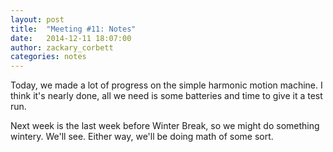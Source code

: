 ```yaml
---
layout: post
title:  "Meeting #11: Notes"
date:   2014-12-11 18:07:00
author: zackary_corbett
categories: notes
---
```


Today, we made a lot of progress on the simple harmonic motion machine. I think it's nearly done, all we need is some batteries and time to give it a test run.

Next week is the last week before Winter Break, so we might do something wintery. We'll see. Either way, we'll be doing math of some sort.